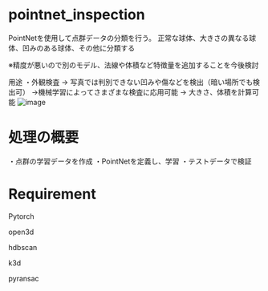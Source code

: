 # pointnet_inspection

PointNetを使用して点群データの分類を行う。
正常な球体、大きさの異なる球体、凹みのある球体、その他に分類する

※精度が悪いので別のモデル、法線や体積など特徴量を追加することを今後検討


用途
・外観検査
→ 写真では判別できない凹みや傷などを検出（暗い場所でも検出可）
→機械学習によってさまざまな検査に応用可能
→ 大きさ、体積を計算可能
![image](https://user-images.githubusercontent.com/93971055/221352463-7e3216af-38c0-4bb3-88ba-a7aef296dc5d.png)



# 処理の概要

・点群の学習データを作成
・PointNetを定義し、学習
・テストデータで検証



# Requirement

Pytorch

open3d

hdbscan

k3d

pyransac


